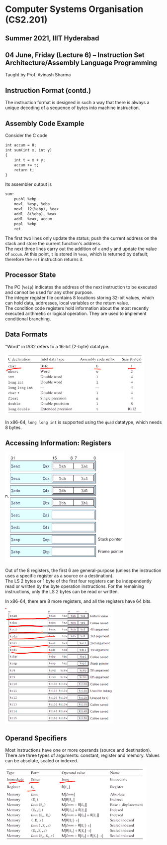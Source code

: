 # Computer Systems Organisation (CS2.201)
## Summer 2021, IIIT Hyderabad
## 04 June, Friday (Lecture 6) – Instruction Set Architecture/Assembly Language Programming

Taught by Prof. Avinash Sharma

## Instruction Format (contd.)
The instruction format is designed in such a way that there is always a unique decoding of a sequence of bytes into machine instruction.  

## Assembly Code Example
Consider the C code
    
    int accum = 0;
    int sum(int x, int y)
    {
        int t = x + y;
        accum += t;
        return t;
    }

Its assembler output is
    
    sum:
        pushl %ebp
        movl  %esp, %ebp
        movl  12(%ebp), %eax
        addl  8(%ebp), %eax
        addl  %eax, accum
        popl  %ebp
        ret
    
The first two lines only update the status; push the current address on the stack and store the current function's address.  
The next three lines carry out the addition of `x` and `y` and update the value of `accum`. At this point, `t` is stored in `%eax`, which is returned by default; therefore the `ret` instruction returns it.  

## Processor State
The PC (`%eip`) indicates the address of the next instruction to be executed and cannot be used for any other purpose.  
The integer register file contains 8 locations storing 32-bit values, which can hold data, addresses, local variables or the return value.  
The condition code registers hold information about the most recently executed arithmetic or logical operation. They are used to implement conditional branching.  

## Data Formats
"Word" in IA32 refers to a 16-bit (2-byte) datatype.

![Sizes of C Datatypes in IA32](sizes.png)  

In x86-64, `long long int` is supported using the `quad` datatype, which needs 8 bytes.  

## Accessing Information: Registers
![Registers in IA32](registers32.png)  

Out of the 8 registers, the first 6 are general-purpose (unless the instruction uses a specific register as a source or a destination).  
The LS 2 bytes or 1 byte of the first four registers can be independently read or written by the byte operation instructions. For the remaining instructions, only the LS 2 bytes can be read or written.  

In x86-64, there are 8 more registers, and all the registers have 64 bits.

![Registers in x86-64](registers64.png)  


## Operand Specifiers
Most instructions have one or more operands (source and destination).  
There are three types of arguments: constant, register and memory. Values can be absolute, scaled or indexed.

![Operands](operands.png)  
